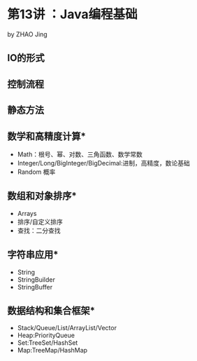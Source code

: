 # 第13讲 ：Java编程基础
by ZHAO Jing

## IO的形式

## 控制流程
## 静态方法

## 数学和高精度计算*
- Math：根号、幂、对数、三角函数、数学常数
- Integer/Long/BigInteger/BigDecimal:进制，高精度，数论基础
- Random 概率

## 数组和对象排序*
- Arrays
- 排序/自定义排序
- 查找：二分查找


## 字符串应用*
- String 
- StringBuilder
- StringBuffer
## 数据结构和集合框架*
- Stack/Queue/List/ArrayList/Vector
- Heap:PriorityQueue
- Set:TreeSet/HashSet
- Map:TreeMap/HashMap
